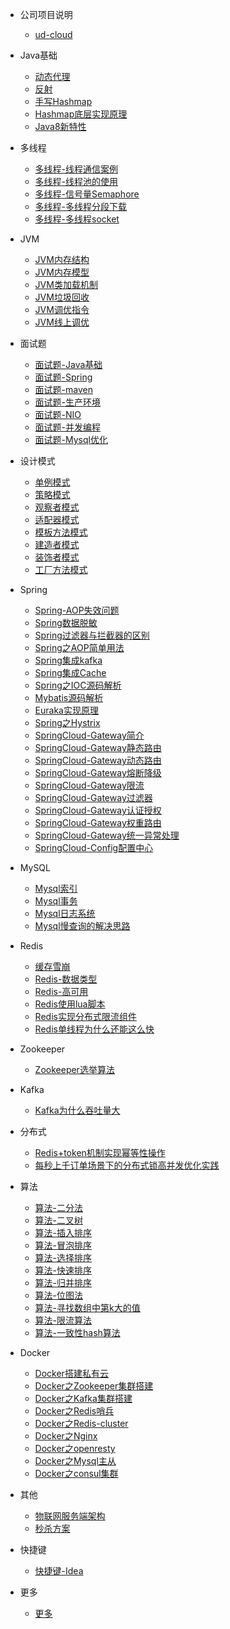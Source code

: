 - 公司项目说明

  - [ud-cloud](note/公司项目介绍.md)

- Java基础

  - [动态代理](note/Java动态代理.md)
  - [反射](note/Java反射.md)
  - [手写Hashmap](note/手写Hashmap.md)
  - [Hashmap底层实现原理](note/Hashmap底层实现原理.md)
  - [Java8新特性](note/Java8新特性.md)


- 多线程

  - [多线程-线程通信案例](note/多线程-线程通信案例.md)
  - [多线程-线程池的使用](note/多线程-线程池的使用.md)
  - [多线程-信号量Semaphore](note/多线程-信号量Semaphore.md)
  - [多线程-多线程分段下载](note/多线程-多线程分段下载.md)
  - [多线程-多线程socket](note/多线程-多线程socket.md)


- JVM

  - [JVM内存结构](note/JVM内存结构.md)
  - [JVM内存模型](note/JVM内存模型.md)
  - [JVM类加载机制](note/JVM类加载机制.md)
  - [JVM垃圾回收](note/JVM垃圾回收.md)
  - [JVM调优指令](note/JVM调优指令.md)
  - [JVM线上调优](note/JVM线上调优.md)



- 面试题

  - [面试题-Java基础](note/面试题-Java基础.md)
  - [面试题-Spring](note/面试题-Spring.md)
  - [面试题-maven](note/面试题-maven.md)
  - [面试题-生产环境](note/面试题-生产环境.md)
  - [面试题-NIO](note/面试题-NIO.md)
  - [面试题-并发编程](note/面试-并发编程.md)
  - [面试题-Mysql优化](note/面试题-Mysql优化.md)

  

- 设计模式

  - [单例模式](note/设计模式-单例模式.md)
  - [策略模式](note/设计模式-策略模式.md)
  - [观察者模式](note/设计模式-观察者模式.md)
  - [适配器模式](note/设计模式-适配器模式.md)
  - [模板方法模式](note/设计模式-模板方法模式.md)
  - [建造者模式](note/设计模式-建造者模式.md)
  - [装饰者模式](note/设计模式-装饰者模式.md)
  - [工厂方法模式](note/设计模式-工厂方法模式.md)


- Spring

  - [Spring-AOP失效问题](note/Spring-AOP失效问题.md)
  - [Spring数据脱敏](note/Spring数据脱敏.md)
  - [Spring过滤器与拦截器的区别](note/Spring过滤器与拦截器的区别.md)
  - [Spring之AOP简单用法](note/Spring之AOP简单用法.md)
  - [Spring集成kafka](note/Springboot集成kafka)
  - [Spring集成Cache](note/Springboot集成Cache)
  - [Spring之IOC源码解析](note/Spring之IOC源码解析.md)
  - [Mybatis源码解析](note/Mybatis源码解析.md)
  - [Euraka实现原理](note/Euraka实现原理.md)
  - [Spring之Hystrix](note/Spring之Hystrix.md)
  - [SpringCloud-Gateway简介](note/SpringCloud-Gateway简介.md)
  - [SpringCloud-Gateway静态路由](note/SpringCloud-Gateway静态路由.md)
  - [SpringCloud-Gateway动态路由](note/SpringCloud-Gateway动态路由.md)
  - [SpringCloud-Gateway熔断降级](note/SpringCloud-Gateway熔断降级.md)
  - [SpringCloud-Gateway限流](note/SpringCloud-Gateway限流.md)
  - [SpringCloud-Gateway过滤器](note/SpringCloud-Gateway过滤器.md)
  - [SpringCloud-Gateway认证授权](note/SpringCloud-Gateway认证授权.md)
  - [SpringCloud-Gateway权重路由](note/SpringCloud-Gateway权重路由.md)
  - [SpringCloud-Gateway统一异常处理](note/SpringCloud-Gateway统一异常处理.md)
  - [SpringCloud-Config配置中心](note/SpringCloud-Config配置中心.md)


- MySQL

  - [Mysql索引](note/mysql索引.md)
  - [Mysql事务](note/mysql事务.md)
  - [Mysql日志系统](note/Mysql日志系统.md)  
  - [Mysql慢查询的解决思路](note/Mysql慢查询的解决思路.md)

- Redis

  - [缓存雪崩](note/缓存雪崩.md)
  - [Redis-数据类型](note/Redis-数据类型.md)
  - [Redis-高可用](note/Redis高可用.md)
  - [Redis使用lua脚本](note/Redis使用lua脚本.md)
  - [Redis实现分布式限流组件](note/Redis实现分布式限流组件.md)
  - [Redis单线程为什么还能这么快](note/Redis单线程为什么还能这么快.md)

- Zookeeper

  - [Zookeeper选举算法](note/Zookeeper选举算法.md)

- Kafka

  - [Kafka为什么吞吐量大](note/Kafka为什么吞吐量大.md)

- 分布式
  
  - [Redis+token机制实现幂等性操作](note/Redis+token机制实现幂等性操作.md)
  - [每秒上千订单场景下的分布式锁高并发优化实践](note/每秒上千订单场景下的分布式锁高并发优化实践.md)


- 算法

  - [算法-二分法](note/算法-二分法.md)
  - [算法-二叉树](note/算法-二叉树.md)
  - [算法-插入排序](note/算法-插入排序.md)
  - [算法-冒泡排序](note/算法-冒泡排序.md)
  - [算法-选择排序](note/算法-选择排序.md)
  - [算法-快速排序](note/算法-快速排序.md)
  - [算法-归并排序](note/算法-归并排序.md)
  - [算法-位图法](note/算法-位图法.md)
  - [算法-寻找数组中第k大的值](note/算法-寻找数组中第k大的值.md)
  - [算法-限流算法](note/算法-限流算法.md)
  - [算法-一致性hash算法](note/算法-一致性hash算法.md)


- Docker

  - [Docker搭建私有云](note/Docker搭建私有云.md)
  - [Docker之Zookeeper集群搭建](note/Docker之Zookeeper集群搭建.md)
  - [Docker之Kafka集群搭建](note/Docker之Kafka集群搭建.md)
  - [Docker之Redis哨兵](note/Docker之Redis哨兵.md)
  - [Docker之Redis-cluster](note/Docker之Redis-cluster.md)
  - [Docker之Nginx](note/Docker之Nginx.md)
  - [Docker之openresty](note/Docker之openresty.md)
  - [Docker之Mysql主从](note/Docker之Mysql主从.md)
  - [Docker之consul集群](note/Docker之consul集群.md)


- 其他

  - [物联网服务端架构](note/物联网服务端架构.md)
  - [秒杀方案](note/秒杀方案.md)


- 快捷键

  - [快捷键-Idea](note/快捷键-Idea.md)

- 更多

  - [更多](draft/)



